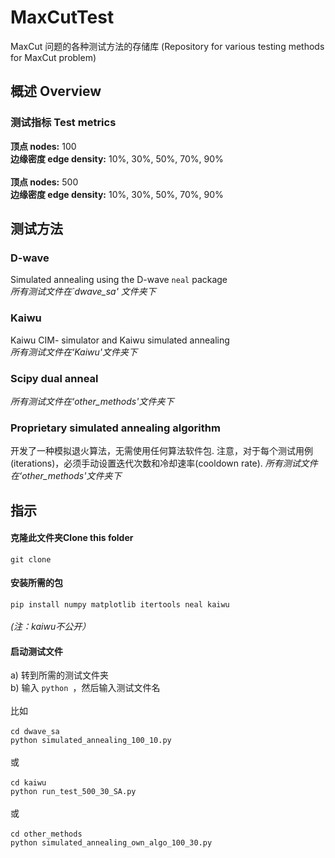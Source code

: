# MaxCutTest
 MaxCut 问题的各种测试方法的存储库 (Repository for various testing methods for MaxCut problem)

<h2> 概述 Overview </h2>
<h3>测试指标 Test metrics</h3>
 
 
 <b>顶点 nodes:</b> 100
 <br>
 <b>边缘密度 edge density:</b> 10%, 30%, 50%, 70%, 90%
 <br><br>
 <b>顶点 nodes:</b> 500
 <br>
 <b>边缘密度 edge density:</b> 10%, 30%, 50%, 70%, 90%
 
 
<h2>测试方法 </h2>
<h3>D-wave </h3>
Simulated annealing using the D-wave <code>neal</code> package<br>
<em>所有测试文件在`dwave_sa' 文件夹下   </em> 
<br>
<https://github.com/dwavesystems/dwave-neal>

<h3>Kaiwu </h3>
Kaiwu CIM- simulator and Kaiwu simulated annealing  <br>
<em>所有测试文件在‘Kaiwu'文件夹下  </em> 

<h3> Scipy dual anneal </h3>
<em> 所有测试文件在‘other_methods'文件夹下  </em> 
<br>
<https://docs.scipy.org/doc/scipy/reference/generated/scipy.optimize.dual_annealing.html>
<h3> Proprietary simulated annealing algorithm </h3>
 开发了一种模拟退火算法，无需使用任何算法软件包. 注意，对于每个测试用例 (iterations)，必须手动设置迭代次数和冷却速率(cooldown rate).
<em> 所有测试文件在‘other_methods'文件夹下  </em> 

 <h2>指示 </h2>
 <h4>克隆此文件夹Clone this folder</h4>
   <code>git clone</code>  

<h4>安装所需的包 </h4>
  <code>pip install numpy matplotlib itertools neal kaiwu</code> <br><br>
 <em> (注：kaiwu不公开）</em>
  <h4>启动测试文件  </h4>
  a) 转到所需的测试文件夹   <br>
 b) 输入 <code>python </code>，然后输入测试文件名  <br>
<br>
比如 <br><br> 
<code>cd dwave_sa</code><br>
<code>python simulated_annealing_100_10.py</code>
<br><br>
或
<br><br>
<code>cd kaiwu</code><br>
<code>python run_test_500_30_SA.py</code>
<br><br>
或
<br><br>
<code>cd other_methods</code><br>
<code>python simulated_annealing_own_algo_100_30.py</code>

